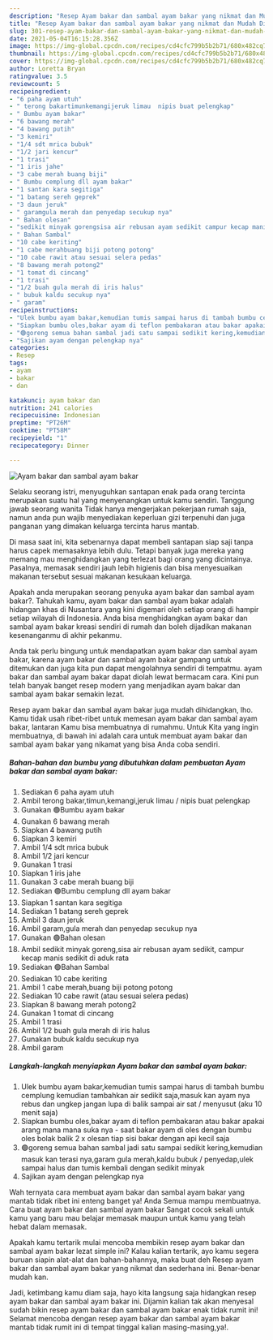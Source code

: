 ```yaml
---
description: "Resep Ayam bakar dan sambal ayam bakar yang nikmat dan Mudah Dibuat"
title: "Resep Ayam bakar dan sambal ayam bakar yang nikmat dan Mudah Dibuat"
slug: 301-resep-ayam-bakar-dan-sambal-ayam-bakar-yang-nikmat-dan-mudah-dibuat
date: 2021-05-04T16:15:28.356Z
image: https://img-global.cpcdn.com/recipes/cd4cfc799b5b2b71/680x482cq70/ayam-bakar-dan-sambal-ayam-bakar-foto-resep-utama.jpg
thumbnail: https://img-global.cpcdn.com/recipes/cd4cfc799b5b2b71/680x482cq70/ayam-bakar-dan-sambal-ayam-bakar-foto-resep-utama.jpg
cover: https://img-global.cpcdn.com/recipes/cd4cfc799b5b2b71/680x482cq70/ayam-bakar-dan-sambal-ayam-bakar-foto-resep-utama.jpg
author: Loretta Bryan
ratingvalue: 3.5
reviewcount: 5
recipeingredient:
- "6 paha ayam utuh"
- " terong bakartimunkemangijeruk limau  nipis buat pelengkap"
- " Bumbu ayam bakar"
- "6 bawang merah"
- "4 bawang putih"
- "3 kemiri"
- "1/4 sdt mrica bubuk"
- "1/2 jari kencur"
- "1 trasi"
- "1 iris jahe"
- "3 cabe merah buang biji"
- " Bumbu cemplung dll ayam bakar"
- "1 santan kara segitiga"
- "1 batang sereh geprek"
- "3 daun jeruk"
- " garamgula merah dan penyedap secukup nya"
- " Bahan olesan"
- "sedikit minyak gorengsisa air rebusan ayam sedikit campur kecap manis sedikit di aduk rata"
- " Bahan Sambal"
- "10 cabe keriting"
- "1 cabe merahbuang biji potong potong"
- "10 cabe rawit atau sesuai selera pedas"
- "8 bawang merah potong2"
- "1 tomat di cincang"
- "1 trasi"
- "1/2 buah gula merah di iris halus"
- " bubuk kaldu secukup nya"
- " garam"
recipeinstructions:
- "Ulek bumbu ayam bakar,kemudian tumis sampai harus di tambah bumbu cemplung kemudian tambahkan air sedikit saja,masuk kan ayam nya rebus dan ungkep jangan lupa di balik sampai air sat / menyusut (aku 10 menit saja)"
- "Siapkan bumbu oles,bakar ayam di teflon pembakaran atau bakar apakai arang mana mana suka nya  saat bakar ayam di oles dengan bumbu oles bolak balik 2 x olesan tiap sisi bakar dengan api kecil saja"
- "🟢goreng semua bahan sambal jadi satu sampai sedikit kering,kemudian masuk kan terasi nya,garam gula merah,kaldu bubuk / penyedap,ulek sampai halus dan tumis kembali dengan sedikit minyak"
- "Sajikan ayam dengan pelengkap nya"
categories:
- Resep
tags:
- ayam
- bakar
- dan

katakunci: ayam bakar dan 
nutrition: 241 calories
recipecuisine: Indonesian
preptime: "PT26M"
cooktime: "PT58M"
recipeyield: "1"
recipecategory: Dinner

---
```



![Ayam bakar dan sambal ayam bakar](https://img-global.cpcdn.com/recipes/cd4cfc799b5b2b71/680x482cq70/ayam-bakar-dan-sambal-ayam-bakar-foto-resep-utama.jpg)

Selaku seorang istri, menyuguhkan santapan enak pada orang tercinta merupakan suatu hal yang menyenangkan untuk kamu sendiri. Tanggung jawab seorang  wanita Tidak hanya mengerjakan pekerjaan rumah saja, namun anda pun wajib menyediakan keperluan gizi terpenuhi dan juga panganan yang dimakan keluarga tercinta harus mantab.

Di masa  saat ini, kita sebenarnya dapat membeli santapan siap saji tanpa harus capek memasaknya lebih dulu. Tetapi banyak juga mereka yang memang mau menghidangkan yang terlezat bagi orang yang dicintainya. Pasalnya, memasak sendiri jauh lebih higienis dan bisa menyesuaikan makanan tersebut sesuai makanan kesukaan keluarga. 



Apakah anda merupakan seorang penyuka ayam bakar dan sambal ayam bakar?. Tahukah kamu, ayam bakar dan sambal ayam bakar adalah hidangan khas di Nusantara yang kini digemari oleh setiap orang di hampir setiap wilayah di Indonesia. Anda bisa menghidangkan ayam bakar dan sambal ayam bakar kreasi sendiri di rumah dan boleh dijadikan makanan kesenanganmu di akhir pekanmu.

Anda tak perlu bingung untuk mendapatkan ayam bakar dan sambal ayam bakar, karena ayam bakar dan sambal ayam bakar gampang untuk ditemukan dan juga kita pun dapat mengolahnya sendiri di tempatmu. ayam bakar dan sambal ayam bakar dapat diolah lewat bermacam cara. Kini pun telah banyak banget resep modern yang menjadikan ayam bakar dan sambal ayam bakar semakin lezat.

Resep ayam bakar dan sambal ayam bakar juga mudah dihidangkan, lho. Kamu tidak usah ribet-ribet untuk memesan ayam bakar dan sambal ayam bakar, lantaran Kamu bisa membuatnya di rumahmu. Untuk Kita yang ingin membuatnya, di bawah ini adalah cara untuk membuat ayam bakar dan sambal ayam bakar yang nikamat yang bisa Anda coba sendiri.

<!--inarticleads1-->

##### Bahan-bahan dan bumbu yang dibutuhkan dalam pembuatan Ayam bakar dan sambal ayam bakar:

1. Sediakan 6 paha ayam utuh
1. Ambil  terong bakar,timun,kemangi,jeruk limau / nipis buat pelengkap
1. Gunakan  🟢Bumbu ayam bakar
1. Gunakan 6 bawang merah
1. Siapkan 4 bawang putih
1. Siapkan 3 kemiri
1. Ambil 1/4 sdt mrica bubuk
1. Ambil 1/2 jari kencur
1. Gunakan 1 trasi
1. Siapkan 1 iris jahe
1. Gunakan 3 cabe merah buang biji
1. Sediakan  🟢Bumbu cemplung dll ayam bakar
1. Siapkan 1 santan kara segitiga
1. Sediakan 1 batang sereh geprek
1. Ambil 3 daun jeruk
1. Ambil  garam,gula merah dan penyedap secukup nya
1. Gunakan  🟢Bahan olesan
1. Ambil sedikit minyak goreng,sisa air rebusan ayam sedikit, campur kecap manis sedikit di aduk rata
1. Sediakan  🟢Bahan Sambal
1. Sediakan 10 cabe keriting
1. Ambil 1 cabe merah,buang biji potong potong
1. Sediakan 10 cabe rawit (atau sesuai selera pedas)
1. Siapkan 8 bawang merah potong2
1. Gunakan 1 tomat di cincang
1. Ambil 1 trasi
1. Ambil 1/2 buah gula merah di iris halus
1. Gunakan  bubuk kaldu secukup nya
1. Ambil  garam




<!--inarticleads2-->

##### Langkah-langkah menyiapkan Ayam bakar dan sambal ayam bakar:

1. Ulek bumbu ayam bakar,kemudian tumis sampai harus di tambah bumbu cemplung kemudian tambahkan air sedikit saja,masuk kan ayam nya rebus dan ungkep jangan lupa di balik sampai air sat / menyusut (aku 10 menit saja)
1. Siapkan bumbu oles,bakar ayam di teflon pembakaran atau bakar apakai arang mana mana suka nya  - saat bakar ayam di oles dengan bumbu oles bolak balik 2 x olesan tiap sisi bakar dengan api kecil saja
1. 🟢goreng semua bahan sambal jadi satu sampai sedikit kering,kemudian masuk kan terasi nya,garam gula merah,kaldu bubuk / penyedap,ulek sampai halus dan tumis kembali dengan sedikit minyak
1. Sajikan ayam dengan pelengkap nya




Wah ternyata cara membuat ayam bakar dan sambal ayam bakar yang mantab tidak ribet ini enteng banget ya! Anda Semua mampu membuatnya. Cara buat ayam bakar dan sambal ayam bakar Sangat cocok sekali untuk kamu yang baru mau belajar memasak maupun untuk kamu yang telah hebat dalam memasak.

Apakah kamu tertarik mulai mencoba membikin resep ayam bakar dan sambal ayam bakar lezat simple ini? Kalau kalian tertarik, ayo kamu segera buruan siapin alat-alat dan bahan-bahannya, maka buat deh Resep ayam bakar dan sambal ayam bakar yang nikmat dan sederhana ini. Benar-benar mudah kan. 

Jadi, ketimbang kamu diam saja, hayo kita langsung saja hidangkan resep ayam bakar dan sambal ayam bakar ini. Dijamin kalian tak akan menyesal sudah bikin resep ayam bakar dan sambal ayam bakar enak tidak rumit ini! Selamat mencoba dengan resep ayam bakar dan sambal ayam bakar mantab tidak rumit ini di tempat tinggal kalian masing-masing,ya!.

